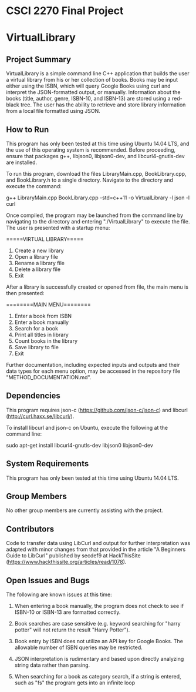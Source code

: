 # CSCI 2270 Final Project
# VirtualLibrary

## Project Summary

VirtualLibrary is a simple command line C++ application that builds the user a virtual library from his or her collection of books. Books may be input either using the ISBN, which will query Google Books using curl and interpret the JSON-formatted output, or manually. Information about the books (title, author, genre, ISBN-10, and ISBN-13) are stored using a red-black tree. The user has the ability to retrieve and store library information from a local file formatted using JSON.

## How to Run

This program has only been tested at this time using Ubuntu 14.04 LTS, and the use of this operating system is recommended. Before proceeding, ensure that packages g++, libjson0, libjson0-dev, and libcurl4-gnutls-dev are installed.

To run this program, download the files LibraryMain.cpp, BookLibrary.cpp, and BookLibrary.h to a single directory. Navigate to the directory and execute the command:

g++ LibraryMain.cpp BookLibrary.cpp -std=c++11 -o VirtualLibrary -l json -l curl

Once compiled, the program may be launched from the command line by navigating to the directory and entering "./VirtualLibrary" to execute the file. The user is presented with a startup menu:

=====VIRTUAL LIBRARY=====

1. Create a new library
2. Open a library file
3. Rename a library file
4. Delete a library file
5. Exit

After a library is successfully created or opened from file, the main menu is then presented:

========MAIN MENU========

1. Enter a book from ISBN
2. Enter a book manually
3. Search for a book
4. Print all titles in library
5. Count books in the library
6. Save library to file
7. Exit

Further documentation, including expected inputs and outputs and their data types for each menu option, may be accessed in the repository file "METHOD_DOCUMENTATION.md".

## Dependencies

This program requires json-c (https://github.com/json-c/json-c) and libcurl (http://curl.haxx.se/libcurl/).

To install libcurl and json-c on Ubuntu, execute the following at the command line:

sudo apt-get install libcurl4-gnutls-dev libjson0 libjson0-dev

## System Requirements

This program has only been tested at this time using Ubuntu 14.04 LTS.

## Group Members

No other group members are currently assisting with the project.

## Contributors

Code to transfer data using LibCurl and output for further interpretation was adapted with minor changes from that provided in the article "A Beginners Guide to LibCurl" published by secdef9 at HackThisSite (https://www.hackthissite.org/articles/read/1078).

## Open Issues and Bugs

The following are known issues at this time:

1. When entering a book manually, the program does not check to see if ISBN-10 or ISBN-13 are formatted correctly.
2. Book searches are case sensitive (e.g. keyword searching for "harry potter" will not return the result "Harry Potter").
3. Book entry by ISBN does not utilize an API key for Google Books. The allowable number of ISBN queries may be restricted.
4. JSON interpretation is rudimentary and based upon directly analyzing string data rather than parsing.

6. When searching for a book as category search, if a string is entered, such as "fs" the program gets into an infinite loop
